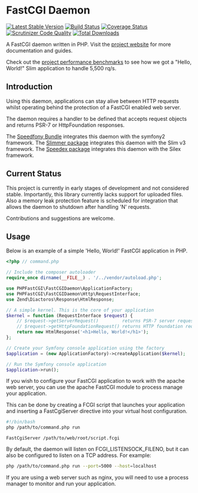 # FastCGI Daemon

[![Latest Stable Version](https://poser.pugx.org/phpfastcgi/fastcgi-daemon/v/stable)](https://packagist.org/packages/phpfastcgi/fastcgi-daemon)
[![Build Status](https://travis-ci.org/PHPFastCGI/FastCGIDaemon.svg?branch=master)](https://travis-ci.org/PHPFastCGI/FastCGIDaemon)
[![Coverage Status](https://coveralls.io/repos/PHPFastCGI/FastCGIDaemon/badge.svg?branch=master)](https://coveralls.io/r/PHPFastCGI/FastCGIDaemon?branch=master)
[![Scrutinizer Code Quality](https://scrutinizer-ci.com/g/PHPFastCGI/FastCGIDaemon/badges/quality-score.png?b=master)](https://scrutinizer-ci.com/g/PHPFastCGI/FastCGIDaemon/?branch=master)
[![Total Downloads](https://poser.pugx.org/phpfastcgi/fastcgi-daemon/downloads)](https://packagist.org/packages/phpfastcgi/fastcgi-daemon)

A FastCGI daemon written in PHP. Visit the [project website](http://phpfastcgi.github.io/) for more documentation and guides.

Check out the [project performance benchmarks](http://phpfastcgi.github.io/general/2015/08/24/phpfastcgi-benchmarks-symfony-silex-slim.html) to see how we got a "Hello, World!" Slim application to handle 5,500 rq/s.

## Introduction

Using this daemon, applications can stay alive between HTTP requests whilst operating behind the protection of a FastCGI enabled web server.

The daemon requires a handler to be defined that accepts request objects and returns PSR-7 or HttpFoundation responses.

The [Speedfony Bundle](https://github.com/PHPFastCGI/SpeedfonyBundle) integrates this daemon with the symfony2 framework.
The [Slimmer package](https://github.com/PHPFastCGI/Slimmer) integrates this daemon with the Slim v3 framework.
The [Speedex package](https://github.com/PHPFastCGI/Speedex) integrates this daemon with the Silex framework.

## Current Status

This project is currently in early stages of development and not considered stable. Importantly, this library currently lacks support for uploaded files. Also a memory leak protection feature is scheduled for integration that allows the daemon to shutdown after handling 'N' requests.

Contributions and suggestions are welcome.

## Usage

Below is an example of a simple 'Hello, World!' FastCGI application in PHP.

```php
<?php // command.php

// Include the composer autoloader
require_once dirname(__FILE__) . '/../vendor/autoload.php';

use PHPFastCGI\FastCGIDaemon\ApplicationFactory;
use PHPFastCGI\FastCGIDaemon\Http\RequestInterface;
use Zend\Diactoros\Response\HtmlResponse;

// A simple kernel. This is the core of your application
$kernel = function (RequestInterface $request) {
    // $request->getServerRequest()         returns PSR-7 server request object
    // $request->getHttpFoundationRequest() returns HTTP foundation request object
    return new HtmlResponse('<h1>Hello, World!</h1>');
};

// Create your Symfony console application using the factory
$application = (new ApplicationFactory)->createApplication($kernel);

// Run the Symfony console application
$application->run();
```

If you wish to configure your FastCGI application to work with the apache web server, you can use the apache FastCGI module to process manage your application.

This can be done by creating a FCGI script that launches your application and inserting a FastCgiServer directive into your virtual host configuration.

```sh
#!/bin/bash
php /path/to/command.php run
```

```
FastCgiServer /path/to/web/root/script.fcgi
```

By default, the daemon will listen on FCGI_LISTENSOCK_FILENO, but it can also be configured to listen on a TCP address. For example:

```sh
php /path/to/command.php run --port=5000 --host=localhost
```

If you are using a web server such as nginx, you will need to use a process manager to monitor and run your application.
